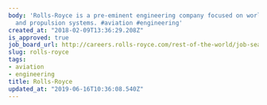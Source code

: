 ```yaml
---
body: 'Rolls-Royce is a pre-eminent engineering company focused on world-class power
  and propulsion systems. #aviation #engineering'
created_at: "2018-02-09T13:36:29.208Z"
is_approved: true
job_board_url: http://careers.rolls-royce.com/rest-of-the-world/job-search-results?shouldredirect=0&country=germany#/
slug: rolls-royce
tags:
- aviation
- engineering
title: Rolls-Royce
updated_at: "2019-06-16T10:36:08.540Z"
---
```

